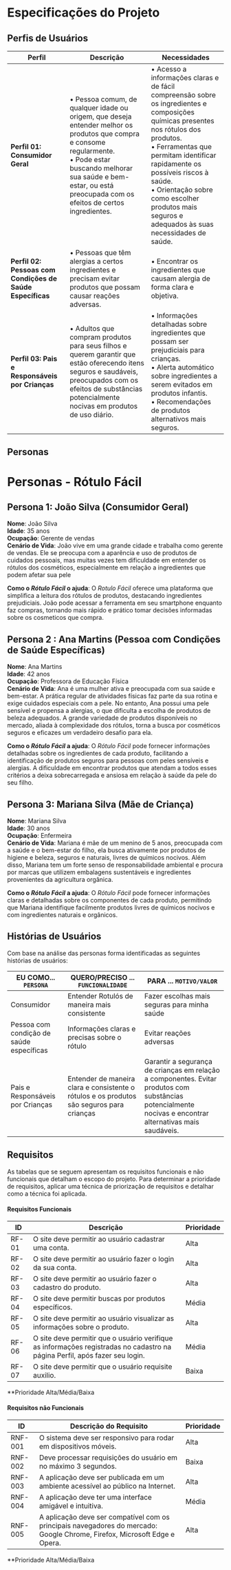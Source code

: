 # Especificações do Projeto

## Perfis de Usuários
| **Perfil**                              | **Descrição**                                                                                                                                                            | **Necessidades**                                                                                                                                                                                |
|-----------------------------------------|------------------------------------------------------------------------------------------------------------------------------------------------------------------------|--------------------------------------------------------------------------------------------------------------------------------------------------------------------------------------------------|
| **Perfil 01: Consumidor Geral**          | • Pessoa comum, de qualquer idade ou origem, que deseja entender melhor os produtos que compra e consome regularmente. <br> • Pode estar buscando melhorar sua saúde e bem-estar, ou está preocupada com os efeitos de certos ingredientes. | • Acesso a informações claras e de fácil compreensão sobre os ingredientes e composições químicas presentes nos rótulos dos produtos. <br> • Ferramentas que permitam identificar rapidamente os possíveis riscos à saúde. <br> • Orientação sobre como escolher produtos mais seguros e adequados às suas necessidades de saúde. |
| **Perfil 02: Pessoas com Condições de Saúde Específicas** | • Pessoas que têm alergias a certos ingredientes e precisam evitar produtos que possam causar reações adversas.                                                             | • Encontrar os ingredientes que causam alergia de forma clara e objetiva.                                                                                                                        |
| **Perfil 03: Pais e Responsáveis por Crianças** | • Adultos que compram produtos para seus filhos e querem garantir que estão oferecendo itens seguros e saudáveis, preocupados com os efeitos de substâncias potencialmente nocivas em produtos de uso diário. | • Informações detalhadas sobre ingredientes que possam ser prejudiciais para crianças. <br> • Alerta automático sobre ingredientes a serem evitados em produtos infantis. <br> • Recomendações de produtos alternativos mais seguros. |




## Personas
# Personas - Rótulo Fácil

## Persona 1: João Silva (Consumidor Geral)
**Nome**: João Silva  
**Idade**: 35 anos  
**Ocupação**: Gerente de vendas  
**Cenário de Vida**: João vive em uma grande cidade e trabalha como gerente de vendas. Ele se preocupa com a aparência e uso de produtos de cuidados pessoais, mas muitas vezes tem dificuldade em entender os rótulos dos cosméticos, especialmente em relação a ingredientes que podem afetar sua pele

**Como o *Rótulo Fácil* o ajuda**: O *Rotulo Fácil* oferece uma plataforma que simplifica a leitura dos rótulos de produtos, destacando ingredientes prejudiciais. João pode acessar a ferramenta em seu smartphone enquanto faz compras, tornando mais rápido e prático tomar decisões informadas sobre os cosmeticos que compra.

## Persona 2 : Ana Martins (Pessoa com Condições de Saúde Específicas)
**Nome**: Ana Martins   
**Idade**: 42 anos  
**Ocupação**: Professora de Educação Física  
**Cenário de Vida**: Ana é uma mulher ativa e preocupada com sua saúde e bem-estar. A prática regular de atividades físicas faz parte da sua rotina e exige cuidados especiais com a pele. No entanto, Ana possui uma pele sensível e propensa a alergias, o que dificulta a escolha de produtos de beleza adequados. A grande variedade de produtos disponíveis no mercado, aliada à complexidade dos rótulos, torna a busca por cosméticos seguros e eficazes um verdadeiro desafio para ela.

**Como o *Rótulo Fácil* a ajuda**:
O *Rótulo Fácil* pode fornecer informações detalhadas sobre os ingredientes de cada produto, facilitando a identificação de produtos seguros para pessoas com peles sensíveis e alergias. A dificuldade em encontrar produtos que atendam a todos esses critérios a deixa sobrecarregada e ansiosa em relação à saúde da pele do seu filho.



## Persona 3: Mariana Silva (Mãe de Criança)
**Nome**: Mariana Silva  
**Idade**: 30 anos  
**Ocupação**: Enfermeira  
**Cenário de Vida**: Mariana é mãe de um menino de 5 anos, preocupada com a saúde e o bem-estar do filho, ela busca ativamente por produtos de higiene e beleza, seguros e naturais, livres de químicos nocivos. Além disso, Mariana tem um forte senso de responsabilidade ambiental e procura por marcas que utilizem embalagens sustentáveis e ingredientes provenientes da agricultura orgânica. 

**Como o *Rótulo Fácil* a ajuda**:
O *Rótulo Fácil* pode fornecer informações claras e detalhadas sobre os componentes de cada produto, permitindo que Mariana identifique facilmente produtos livres de químicos nocivos e com ingredientes naturais e orgânicos.

## Histórias de Usuários

Com base na análise das personas forma identificadas as seguintes histórias de usuários:

|EU COMO... `PERSONA`| QUERO/PRECISO ... `FUNCIONALIDADE` |PARA ... `MOTIVO/VALOR`                 |
|--------------------|------------------------------------|----------------------------------------|
| Consumidor         |Entender Rotulós de maneira mais consistente | Fazer escolhas mais seguras para minha saúde |
| Pessoa com condição de saúde específicas    | Informações claras e precisas sobre o rótulo | Evitar reações adversas |
| Pais e Responsáveis por Crianças | Entender de maneira clara e consistente o rótulos e os produtos são seguros para crianças | Garantir a segurança de crianças em relação a componentes. Evitar produtos com substâncias potencialmente nocivas e encontrar alternativas mais saudáveis. |

## Requisitos

As tabelas que se seguem apresentam os requisitos funcionais e não funcionais que detalham o escopo do projeto. Para determinar a prioridade de requisitos, aplicar uma técnica de priorização de requisitos e detalhar como a técnica foi aplicada.

#### Requisitos Funcionais

| ID  | Descrição                                                     | Prioridade |
|------|---------------------------------------------------------------|------------|
| RF-01 | O site deve permitir ao usuário cadastrar uma conta.          | Alta       |
| RF-02 | O site deve permitir ao usuário fazer o login da sua conta.   | Alta       |
| RF-03 | O site deve permitir ao usuário fazer o cadastro do produto.  | Alta      |
| RF-04 | O site deve permitir buscas por produtos específicos.         | Média      |
| RF-05 | O site deve permitir ao usuário visualizar as informações sobre o produto. | Alta |
| RF-06 | O site deve permitir que o usuário verifique as informações registradas no cadastro na página Perfil, após fazer seu login. | Média |
| RF-07 | O site deve permitir que o usuário requisite auxilio.           | Baixa  |

**Prioridade Alta/Média/Baixa

#### Requisitos não Funcionais

| ID     | Descrição do Requisito  | Prioridade |
|--------|-------------------------|------------|
| RNF-001 | O sistema deve ser responsivo para rodar em dispositivos móveis. | Alta |
| RNF-002 | Deve processar requisições do usuário em no máximo 3 segundos. | Baixa |
| RNF-003 | A aplicação deve ser publicada em um ambiente acessível ao público na Internet. | Alta |
| RNF-004 | A aplicação deve ter uma interface amigável e intuitiva. | Média |
| RNF-005 | A aplicação deve ser compatível com os principais navegadores do mercado: Google Chrome, Firefox, Microsoft Edge e Opera. | Alta |

**Prioridade Alta/Média/Baixa
